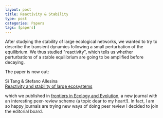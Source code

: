 ```yaml
---
layout: post
title: Reactivity & Stability
type: post
categories: Papers
tags: [papers]
---
```


After studying the stability of large ecological networks, we wanted to try to describe the transient dynamics following a small perturbation of the equilibrium. We thus studied "reactivity", which tells us whether perturbations of a stable equilibrium are going to be amplified before decaying.

The paper is now out:

Si Tang & Stefano Allesina  
[Reactivity and stability of large ecosystems  
](http://journal.frontiersin.org/Journal/91687/abstract "Reactivity and stability of large ecosystems")

which we published in [frontiers in Ecology and Evolution](http://www.frontiersin.org/Ecology_and_Evolution), a new journal with an interesting peer-review scheme (a topic dear to my heart!). In fact, I am so happy journals are trying new ways of doing peer review I decided to join the editorial board.

